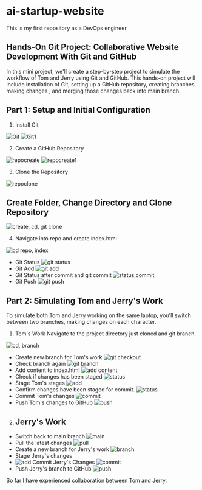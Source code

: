 # ai-startup-website
This is my first repository as a DevOps engineer


## Hands-On Git Project: Collaborative Website Development With Git and GitHub

In this mini project, we'll create a step-by-step project to simulate the workflow of Tom and Jerry using Git and GitHub. This hands-on project will include installation of Git, setting up a GitHub repository, creating branches, making changes , and merging those changes back into main branch.

## Part 1: Setup and Initial Configuration
1. Install Git

![Git](./img/git1.png)
![Git1](./img/git2.png)

2. Create a GitHub Repository

![repocreate](./img/newrep1.png)
![repocreate1](./img/reponame.png)

3. Clone the Repository

![repoclone](./img/repoclone.png)

## Create Folder, Change Directory and Clone Repository

![create, cd, git clone](./img/create,%20change,%20clone.png)

4. Navigate into repo and create index.html

![cd repo, index](./img/cd%20repo,%20vim%20index.png)

- Git Status
![git status](./img/git%20status.png)
- Git Add
![git add](./img/git%20add.png)
- Git Status after commit and git commit
![status,commit](./img/git%20status,%20commit.png)
- Git Push
![git push](./img/git%20push.png)

## Part 2: Simulating Tom and Jerry's Work
To simulate both Tom and Jerry working on the same laptop, you'll switch between two branches, making changes on each character.

1. Tom's Work
Navigate to the project directory just cloned and git branch.

![cd, branch](./img/cd,%20branch.png)

- Create new branch for Tom's work
![git checkout](./img/git%20checkout.png)
- Check branch again
![git branch](./img/branch.png)
- Add content to index.html
![add content](./img/tom.png)
- Check if changes has been staged
![status](./img/status.png)
- Stage Tom's stages
![add](./img/add.png)
- Confirm changes have been staged for commit.
![status](./img/status1.png)
- Commit Tom's changes
![commit](./img/commit.png)
- Push Tom's changes to GitHub
![push](./img/push.png)

2. ## Jerry's Work
- Switch back to main branch
![main](./img/checkout.png)
- Pull the latest changes
![pull](./img/pull.png)
- Create a new branch for Jerry's work
![branch](./img/add-contact.png)
- Stage Jerry's changes
- ![add](./img/stage%20Jerry.png)
Commit Jerry's Changes
![commit](./img/commit%20jerry.png)
- Push Jerry's branch to GitHub
![push](./img/push1.png)

So far I have experienced collaboration between Tom and Jerry.

